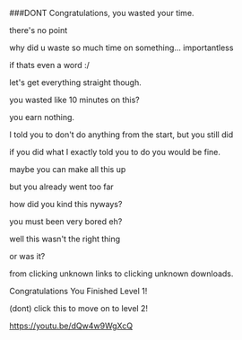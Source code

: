 ###DONT
Congratulations, you wasted your time. 

there's no point

why did u waste so much time on something... importantless


if thats even a word :/


let's get everything straight though. 


you wasted like 10 minutes on this? 


you earn nothing. 

I told you to don't do anything from the start, but you still did


if you did what I exactly told you to do you would be fine. 


maybe you can make all this up


but you already went too far 


how did you kind this nyways? 


you must been very bored eh? 


well this wasn't the right thing


or was it? 


from clicking unknown links to clicking unknown downloads. 





Congratulations You Finished Level 1! 

(dont) click this to move on to level 2! 

https://youtu.be/dQw4w9WgXcQ

















